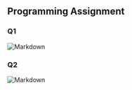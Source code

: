 ## Programming Assignment

### Q1

![Markdown](http://i4.buimg.com/1949/c043e47ef0a808e6.png)

### Q2

![Markdown](http://i4.buimg.com/1949/42273bfda983e5db.png)